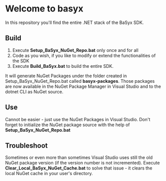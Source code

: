 ﻿# Welcome to basyx
In this repository you'll find the entire .NET stack of the BaSyx SDK.

## Build
1. Execute **Setup_BaSyx_NuGet_Repo.bat** only once and for all
2. Code as you wish, if you like to modify or extend the functionalities of the SDK
3. Execute **Build_BaSyx.bat** to build the entire SDK. 

It will generate NuGet Packages under the folder created in Setup_BaSyx_NuGet_Repo.bat called **basyx-packages**. Those packages are now available in the NuGet Package Manager in Visual Studio and to the dotnet CLI as NuGet source.

## Use
Cannot be easier - just use the NuGet Packages in Visual Studio. Don't forget to  initialize the NuGet package source with the help of **Setup_BaSyx_NuGet_Repo.bat**

## Troubleshoot
Sometimes or even more than sometimes Visual Studio uses still the old NuGet package version (if the version number is not incremented). Execute **Clear_Local_BaSyx_NuGet_Cache.bat** to solve that issue - it clears the local NuGet cache in your user's directory.
